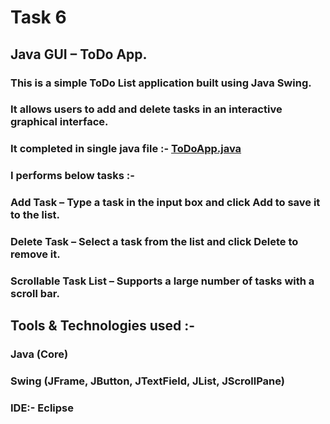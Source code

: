 # Task 6 
## Java GUI – ToDo App. 

### This is a simple ToDo List application built using Java Swing.
### It allows users to add and delete tasks in an interactive graphical interface.

### It completed in single java file :- [ToDoApp.java](https://github.com/Narayana48/Elevate-Labs/blob/main/Task-6/Swing/src/in/swing/main/ToDoApp.java)

### I performs below tasks :-

### Add Task – Type a task in the input box and click Add to save it to the list.
### Delete Task – Select a task from the list and click Delete to remove it.
### Scrollable Task List – Supports a large number of tasks with a scroll bar.

## Tools & Technologies used :-

### Java (Core)
### Swing (JFrame, JButton, JTextField, JList, JScrollPane)
### IDE:- Eclipse